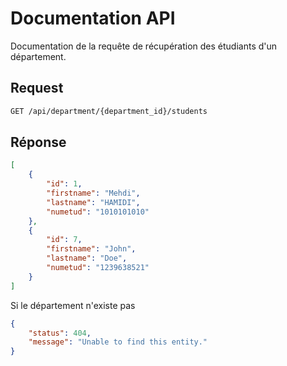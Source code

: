 # Documentation API

Documentation de la requête de récupération des étudiants d'un département. 

## Request

```bash
GET /api/department/{department_id}/students
```

## Réponse
```json
[
    {
        "id": 1,
        "firstname": "Mehdi",
        "lastname": "HAMIDI",
        "numetud": "1010101010"
    },
    {
        "id": 7,
        "firstname": "John",
        "lastname": "Doe",
        "numetud": "1239638521"
    }
]
```

Si le département n'existe pas

```json
{
    "status": 404,
    "message": "Unable to find this entity."
}
```
